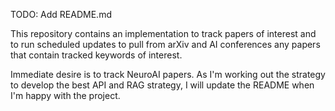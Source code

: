 TODO: Add README.md

This repository contains an implementation to track papers of interest and to run scheduled updates to pull from arXiv and AI conferences any papers that contain tracked keywords of interest.

Immediate desire is to track NeuroAI papers. As I'm working out the strategy to develop the best API and RAG strategy, I will update the README when I'm happy with the project.
